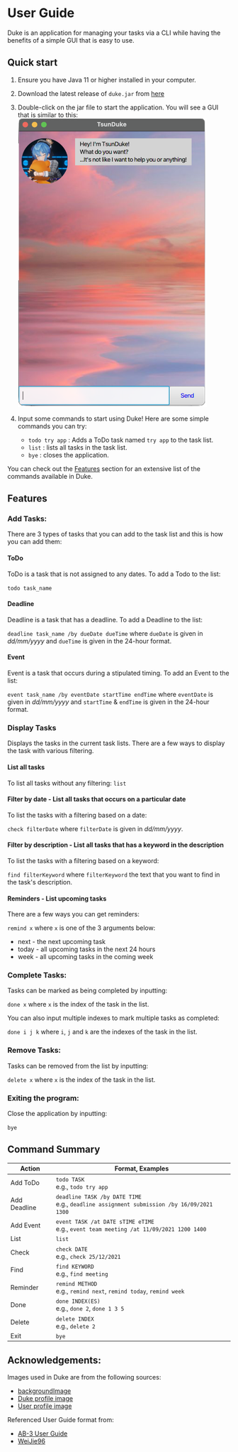 # User Guide

Duke is an application for managing your tasks via a CLI while having the benefits of a simple GUI that is easy to use.

## Quick start
1. Ensure you have Java 11 or higher installed in your computer.
2. Download the latest release of `duke.jar` from [here](https://github.com/benedictchuajj/ip/releases)
3. Double-click on the jar file to start the application. You will see a GUI that is similar to this:
   <img src="https://github.com/benedictchuajj/ip/blob/master/docs/StartUi.png" width="426" height="650">
   
4. Input some commands to start using Duke! Here are some simple commands you can try:
    * `todo try app` : Adds a ToDo task named `try app` to the task list.
    * `list` : lists all tasks in the task list.
    * `bye` : closes the application. 
      
You can check out the [Features](https://github.com/benedictchuajj/ip/tree/master/docs#features) section for an extensive list of the commands available in Duke.

## Features 

### Add Tasks:

There are 3 types of tasks that you can add to the task list and this is how you can add them:

#### ToDo
ToDo is a task that is not assigned to any dates.
To add a Todo to the list:

`todo task_name`

#### Deadline
Deadline is a task that has a deadline.
To add a Deadline to the list:

`deadline task_name /by dueDate dueTime`
where `dueDate` is given in *dd/mm/yyyy* and `dueTime` is given in the 24-hour format.

#### Event
Event is a task that occurs during a stipulated timing.
To add an Event to the list:

`event task_name /by eventDate startTime endTime`
where `eventDate` is given in *dd/mm/yyyy* and `startTime` & `endTime` is given in the 24-hour format.


### Display Tasks

Displays the tasks in the current task lists. There are a few ways to display the task with various filtering.

#### List all tasks
To list all tasks without any filtering:
`list`

#### Filter by date - List all tasks that occurs on a particular date
To list the tasks with a filtering based on a date:

`check filterDate`
where `filterDate` is given in *dd/mm/yyyy*.

#### Filter by description - List all tasks that has a keyword in the description
To list the tasks with a filtering based on a keyword:

`find filterKeyword`
where `filterKeyword` the text that you want to find in the task's description.

#### Reminders - List upcoming tasks
There are a few ways you can get reminders:

`remind x`
where `x` is one of the 3 arguments below:
* next - the next upcoming task
* today - all upcoming tasks in the next 24 hours
* week - all upcoming tasks in the coming week

### Complete Tasks:

Tasks can be marked as being completed by inputting:

`done x` where `x` is the index of the task in the list.

You can also input multiple indexes to mark multiple tasks as completed:

`done i j k` where `i`, `j` and `k` are the indexes of the task in the list.

### Remove Tasks:

Tasks can be removed from the list by inputting:

`delete x` where `x` is the index of the task in the list.

### Exiting the program:

Close the application by inputting:

`bye`

## Command Summary

| Action | Format, Examples |
| --- | --- |
| Add ToDo | `todo TASK`<br />e.g., `todo try app` |
| Add Deadline | `deadline TASK /by DATE TIME`<br />e.g., `deadline assignment submission /by 16/09/2021 1300` |
| Add Event | `event TASK /at DATE sTIME eTIME`<br />e.g., `event team meeting /at 11/09/2021 1200 1400` |
| List | `list` |
| Check | `check DATE`<br />e.g., `check 25/12/2021` |
| Find | `find KEYWORD`<br />e.g., `find meeting` |
| Reminder | `remind METHOD`<br />e.g., `remind next`, `remind today`, `remind week` |
| Done | `done INDEX(ES)`<br />e.g., `done 2`, `done 1 3 5` |
| Delete | `delete INDEX`<br />e.g., `delete 2` |
| Exit | `bye` |

## Acknowledgements:
Images used in Duke are from the following sources:
* [backgroundImage](https://www.enjpg.com/nice-18/)
* [Duke profile image](https://twitter.com/suisei_hosimati/status/1435255188818853893/photo/1)
* [User profile image](https://www.google.com/search?q=kaigainiki+face&tbm=isch&ved=2ahUKEwiXvoXHjPTyAhVChUsFHfnJBBcQ2-cCegQIABAA&oq=kaigainiki+face&gs_lcp=CgNpbWcQAzIFCAAQgAQ6BggAEAUQHjoGCAAQChAYUMFAWOxDYLZEaABwAHgAgAFDiAGBApIBATWYAQCgAQGqAQtnd3Mtd2l6LWltZ8ABAQ&sclient=img&ei=BCY7YZesO8KKrtoP-ZOTuAE&bih=919&biw=1920#imgrc=DIAvV7AqZsT0OM)

Referenced User Guide format from:
* [AB-3 User Guide](https://se-education.org/addressbook-level3/UserGuide.html)
* [WeiJie96](https://github.com/WeiJie96/ip/tree/master/docs)
